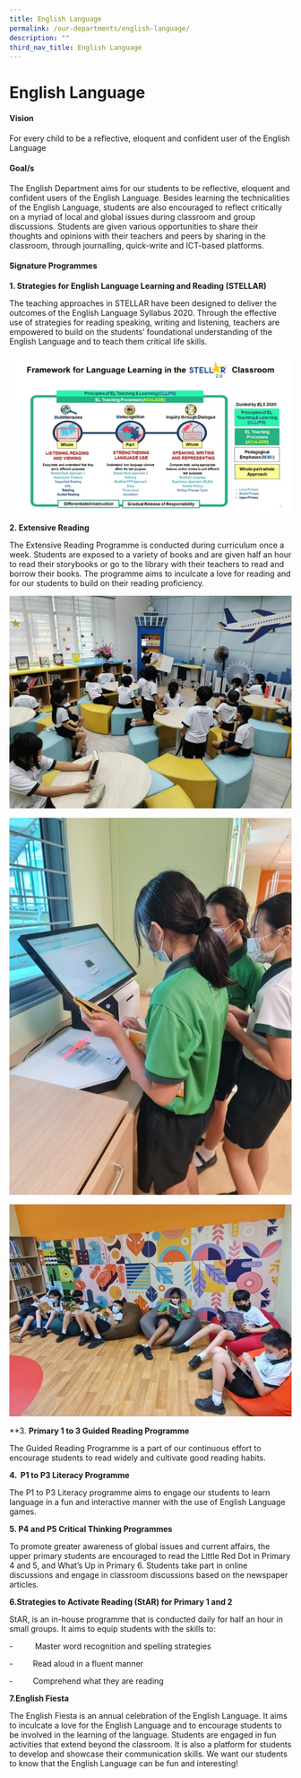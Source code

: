 ```yaml
---
title: English Language
permalink: /our-departments/english-language/
description: ""
third_nav_title: English Language
---
```

# English Language

#### Vision

For every child to be a reflective, eloquent and confident user of the English Language

#### Goal/s

The English Department aims for our students to be reflective, eloquent and confident users of the English Language. Besides learning the technicalities of the English Language, students are also encouraged to reflect critically on a myriad of local and global issues during classroom and group discussions. Students are given various opportunities to share their thoughts and opinions with their teachers and peers by sharing in the classroom, through journalling, quick-write and ICT-based platforms.


#### Signature Programmes

**1\. Strategies for English Language Learning and Reading (STELLAR)** 

The teaching approaches in STELLAR have been designed to deliver the outcomes of the English Language Syllabus 2020. Through the effective use of strategies for reading speaking, writing and listening, teachers are empowered to build on the students’ foundational understanding of the English Language and to teach them critical life skills.

![](/images/Our%20Department_English.jpg)


**2\. Extensive Reading**

The Extensive Reading Programme is conducted during curriculum once a week. Students are exposed to a variety of books and are given half an hour to read their storybooks or go to the library with their teachers to read and borrow their books. The programme aims to inculcate a love for reading and for our students to build on their reading proficiency.
 
 ![](/images/Our%20departments/english%202.jpg)
 
 
 ![](/images/Our%20departments/english%203.jpg)
 
 
 ![](/images/Our%20departments/english%204.jpg)	



**3\. **Primary 1 to 3 Guided Reading Programme**

The Guided Reading Programme is a part of our continuous effort to encourage students to read widely and cultivate good reading habits.

**4\.  P1 to P3 Literacy Programme**

The P1 to P3 Literacy programme aims to engage our students to learn language in a fun and interactive manner with the use of English Language games.

**5\. P4 and P5 Critical Thinking Programmes**

To promote greater awareness of global issues and current affairs, the upper primary students are encouraged to read the Little Red Dot in Primary 4 and 5, and What’s Up in Primary 6. Students take part in online discussions and engage in classroom discussions based on the newspaper articles.

**6\.Strategies to Activate Reading (StAR) for Primary 1 and 2**

StAR, is an in-house programme that is conducted daily for half an hour in small groups. It aims to equip students with the skills to:

\-          Master word recognition and spelling strategies

\-         Read aloud in a fluent manner

\-         Comprehend what they are reading

**7\.English Fiesta**

The English Fiesta is an annual celebration of the English Language. It aims to inculcate a love for the English Language and to encourage students to be involved in the learning of the language. Students are engaged in fun activities that extend beyond the classroom. It is also a platform for students to develop and showcase their communication skills. We want our students to know that the English Language can be fun and interesting!
